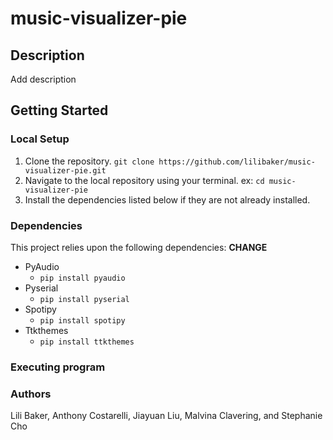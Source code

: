 # music-visualizer-pie
## Description

Add description

## Getting Started

### Local Setup
1. Clone the repository.
    `git clone https://github.com/lilibaker/music-visualizer-pie.git`
2. Navigate to the local repository using your terminal.
    ex: `cd music-visualizer-pie`
3. Install the dependencies listed below if they are not already installed.

### Dependencies
This project relies upon the following dependencies:
**CHANGE**
* PyAudio
    * `pip install pyaudio`
* Pyserial
    * `pip install pyserial`
* Spotipy
    * `pip install spotipy`
* Ttkthemes
    * `pip install ttkthemes`

### Executing program



### Authors
Lili Baker, Anthony Costarelli, Jiayuan Liu, Malvina Clavering, and Stephanie Cho
